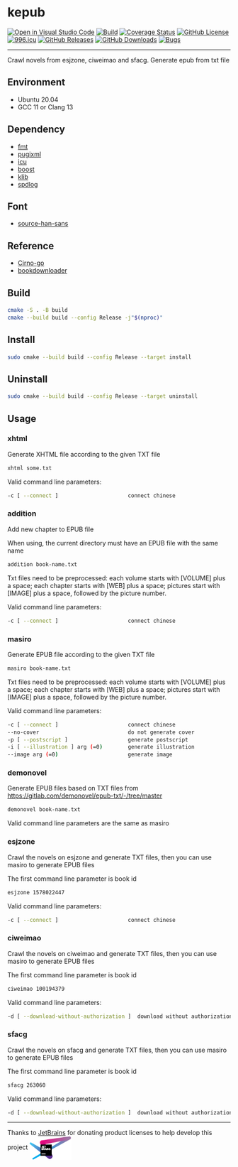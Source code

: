 # kepub

[![Open in Visual Studio Code](https://open.vscode.dev/badges/open-in-vscode.svg)](https://open.vscode.dev/KaiserLancelot/kepub)
[![Build](https://github.com/KaiserLancelot/kepub/actions/workflows/build.yml/badge.svg)](https://github.com/KaiserLancelot/kepub/actions/workflows/build.yml)
[![Coverage Status](https://coveralls.io/repos/github/KaiserLancelot/kepub/badge.svg?branch=main)](https://coveralls.io/github/KaiserLancelot/kepub?branch=main)
[![GitHub License](https://img.shields.io/github/license/KaiserLancelot/kepub)](https://github.com/KaiserLancelot/kepub/blob/main/LICENSE)
[![996.icu](https://img.shields.io/badge/link-996.icu-red.svg)](https://996.icu)
[![GitHub Releases](https://img.shields.io/github/release/KaiserLancelot/kepub)](https://github.com/KaiserLancelot/kepub/releases/latest)
[![GitHub Downloads](https://img.shields.io/github/downloads/KaiserLancelot/kepub/total)](https://github.com/KaiserLancelot/kepub/releases)
[![Bugs](https://img.shields.io/github/issues/KaiserLancelot/kepub/bug)](https://github.com/KaiserLancelot/kepub/issues?q=is%3Aopen+is%3Aissue+label%3Abug)

---

Crawl novels from esjzone, ciweimao and sfacg. Generate epub from txt file

## Environment

- Ubuntu 20.04
- GCC 11 or Clang 13

## Dependency

- [fmt](https://github.com/fmtlib/fmt)
- [pugixml](https://github.com/zeux/pugixml)
- [icu](https://github.com/unicode-org/icu)
- [boost](https://www.boost.org/)
- [klib](https://github.com/KaiserLancelot/klib)
- [spdlog](https://github.com/gabime/spdlog)

## Font

- [source-han-sans](https://github.com/adobe-fonts/source-han-sans)

## Reference

- [Cirno-go](https://github.com/zsakvo/Cirno-go)
- [bookdownloader](https://github.com/SkyTNT/bookdownloader)

## Build

```bash
cmake -S . -B build
cmake --build build --config Release -j"$(nproc)"
```

## Install

```bash
sudo cmake --build build --config Release --target install
```

## Uninstall

```bash
sudo cmake --build build --config Release --target uninstall
```

## Usage

### xhtml

Generate XHTML file according to the given TXT file

```bash
xhtml some.txt
```

Valid command line parameters:

```bash
-c [ --connect ]                      connect chinese
```

### addition

Add new chapter to EPUB file

When using, the current directory must have an EPUB file with the same name

```bash
addition book-name.txt
```

Txt files need to be preprocessed: each volume starts with [VOLUME] plus a space; each chapter starts with [WEB] plus a space; pictures start with [IMAGE] plus a space, followed by the picture number.

Valid command line parameters:

```bash
-c [ --connect ]                      connect chinese
```

### masiro

Generate EPUB file according to the given TXT file

```bash
masiro book-name.txt
```

Txt files need to be preprocessed: each volume starts with [VOLUME] plus a space; each chapter starts with [WEB] plus a space; pictures start with [IMAGE] plus a space, followed by the picture number.

Valid command line parameters:

```bash
-c [ --connect ]                      connect chinese
--no-cover                            do not generate cover
-p [ --postscript ]                   generate postscript
-i [ --illustration ] arg (=0)        generate illustration
--image arg (=0)                      generate image
```

### demonovel

Generate EPUB files based on TXT files from https://gitlab.com/demonovel/epub-txt/-/tree/master

```bash
demonovel book-name.txt
```

Valid command line parameters are the same as masiro

### esjzone

Crawl the novels on esjzone and generate TXT files, then you can use masiro to generate EPUB files

The first command line parameter is book id

```bash
esjzone 1578022447
```

Valid command line parameters:

```bash
-c [ --connect ]                      connect chinese
```

### ciweimao

Crawl the novels on ciweimao and generate TXT files, then you can use masiro to generate EPUB files

The first command line parameter is book id

```bash
ciweimao 100194379
```

Valid command line parameters:

```bash
-d [ --download-without-authorization ]  download without authorization
```

### sfacg

Crawl the novels on sfacg and generate TXT files, then you can use masiro to generate EPUB files

The first command line parameter is book id

```bash
sfacg 263060
```

Valid command line parameters:

```bash
-d [ --download-without-authorization ]  download without authorization
```

---

Thanks to [JetBrains](https://www.jetbrains.com/) for donating product licenses to help develop this project <a href="https://www.jetbrains.com/"><img src="logo/jetbrains.svg" width="94" align="center" /></a>
